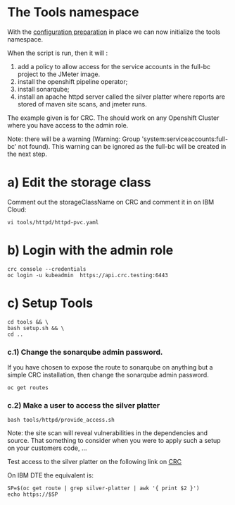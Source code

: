 # The Tools namespace

With the [configuration preparation](CONFIG.MD) in place we can now initialize the tools namespace.

When the script is run, then it will :
1. add a policy to allow access for the service accounts in the full-bc project to the JMeter image.
2. install the openshift pipeline operator;
3. install sonarqube;
4. install an apache httpd server called the silver platter where reports are stored of maven site scans, and jmeter runs.

The example given is for CRC. The should work on any Openshift Cluster where you have access to the admin role.

Note: there will be a warning (Warning: Group 'system:serviceaccounts:full-bc' not found). This warning can be ignored as the full-bc will be created in the next step.

# a) Edit the storage class

Comment out the storageClassName on CRC and comment it in on IBM Cloud:

    vi tools/httpd/httpd-pvc.yaml

# b) Login with the admin role

    crc console --credentials
    oc login -u kubeadmin  https://api.crc.testing:6443

# c) Setup Tools

    cd tools && \
    bash setup.sh && \
    cd .. 

### c.1) Change the sonarqube admin password.

If you have chosen to expose the route to sonarqube on anything but a simple CRC installation, then change the sonarqube admin password.

    oc get routes


### c.2) Make a user to access the silver platter

    bash tools/httpd/provide_access.sh

Note: the site scan will reveal vulnerabilities in the dependencies and source. That something to consider when you were to apply such a setup on your customers code, ... 

Test access to the silver platter on the following link on [CRC](http://silver-platter-tools.apps-crc.testing/) 

On IBM DTE the equivalent is:

    SP=$(oc get route | grep silver-platter | awk '{ print $2 }')
    echo https://$SP

